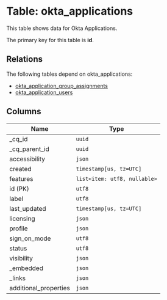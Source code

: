 # Table: okta_applications

This table shows data for Okta Applications.

The primary key for this table is **id**.

## Relations

The following tables depend on okta_applications:
  - [okta_application_group_assignments](okta_application_group_assignments.md)
  - [okta_application_users](okta_application_users.md)

## Columns

| Name          | Type          |
| ------------- | ------------- |
|_cq_id|`uuid`|
|_cq_parent_id|`uuid`|
|accessibility|`json`|
|created|`timestamp[us, tz=UTC]`|
|features|`list<item: utf8, nullable>`|
|id (PK)|`utf8`|
|label|`utf8`|
|last_updated|`timestamp[us, tz=UTC]`|
|licensing|`json`|
|profile|`json`|
|sign_on_mode|`utf8`|
|status|`utf8`|
|visibility|`json`|
|_embedded|`json`|
|_links|`json`|
|additional_properties|`json`|